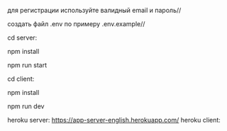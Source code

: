 для регистрации используйте валидный email и пароль//

создать файл .env по примеру .env.example//


cd server:

npm install

npm run start



cd client:

npm install

npm run dev


heroku server:
https://app-server-english.herokuapp.com/
heroku client:
